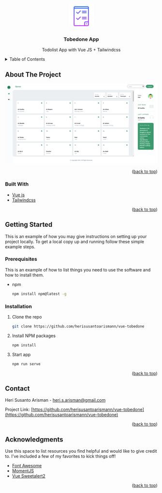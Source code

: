 <div align="center">
  <a>
    <img src="public/images/logo.png" alt="Logo" width="80" height="80">
  </a>

  <h3 align="center">Tobedone App</h3>

  <p align="center">
    Todolist App with Vue JS + Tailwindcss
  </p>
</div>

<details>
  <summary>Table of Contents</summary>
  <ol>
    <li>
      <a href="#about-the-project">About The Project</a>
      <ul>
        <li><a href="#built-with">Built With</a></li>
      </ul>
    </li>
    <li>
      <a href="#getting-started">Getting Started</a>
      <ul>
        <li><a href="#prerequisites">Prerequisites</a></li>
        <li><a href="#installation">Installation</a></li>
      </ul>
    </li>
    <li><a href="#contact">Contact</a></li>
  </ol>
</details>

## About The Project

![Tobedone App](https://github.com/herisusantoarismann/quran-app/blob/master/Screenshot.png)

<p align="right">(<a href="#top">back to top</a>)</p>

### Built With

- [Vue js](https://reactjs.org/)
- [Tailwindcss](https://tailwindcss.com/)

<p align="right">(<a href="#top">back to top</a>)</p>

## Getting Started

This is an example of how you may give instructions on setting up your project locally.
To get a local copy up and running follow these simple example steps.

### Prerequisites

This is an example of how to list things you need to use the software and how to install them.

- npm
  ```sh
  npm install npm@latest -g
  ```

### Installation

1. Clone the repo
   ```sh
   git clone https://github.com/herisusantoarismann/vue-tobedone
   ```
2. Install NPM packages
   ```sh
   npm install
   ```
3. Start app
   ```sh
   npm run serve
   ```

<p align="right">(<a href="#top">back to top</a>)</p>

## Contact

Heri Susanto Arisman - heri.s.arisman@gmail.com

Project Link: [https://github.com/herisusantoarismann/vue-tobedone](https://github.com/herisusantoarismann/vue-tobedone)

<p align="right">(<a href="#top">back to top</a>)</p>

## Acknowledgments

Use this space to list resources you find helpful and would like to give credit to. I've included a few of my favorites to kick things off!

- [Font Awesome](https://fontawesome.com)
- [MomentJS](https://momentjs.com/)
- [Vue Sweetalert2](https://www.npmjs.com/package/vue-sweetalert2)

<p align="right">(<a href="#top">back to top</a>)</p>
